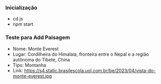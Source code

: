 ### Inicialização
* cd js
* npm start

### Teste para Add Paisagem
* Nome: Monte Everest
* Lugar: Cordilheira do Himalaia, fronteira entre o Nepal e a região autônoma do Tibete, China
* Tipo: Montanha
* Link: https://s4.static.brasilescola.uol.com.br/be/2023/04/vista-do-monte-everest.jpg

